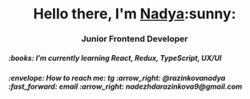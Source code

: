 <h1 align="center">Hello there, I'm <a href="https://nadyar9.github.io/cv/english/" target="_blank">Nadya</a>:sunny:</h1>
<h3 align="center">Junior Frontend Developer</h3>
<h5> :books: I’m currently learning React, Redux, TypeScript, UX/UI </h5>
<h5> :envelope: How to reach me: tg :arrow_right: @razinkovanadya :fast_forward: email :arrow_right: nadezhdarazinkova9@gmail.com </h5>

<!--
**NadyaR9/NadyaR9** is a ✨ _special_ ✨ repository because its `README.md` (this file) appears on your GitHub profile.

Here are some ideas to get you started:

- 🔭 I’m currently working on ...
- 🌱 I’m currently learning ...
- 👯 I’m looking to collaborate on ...
- 🤔 I’m looking for help with ...
- 💬 Ask me about ...
- 📫 How to reach me: ...
- 😄 Pronouns: ...
- ⚡ Fun fact: ...
-->
